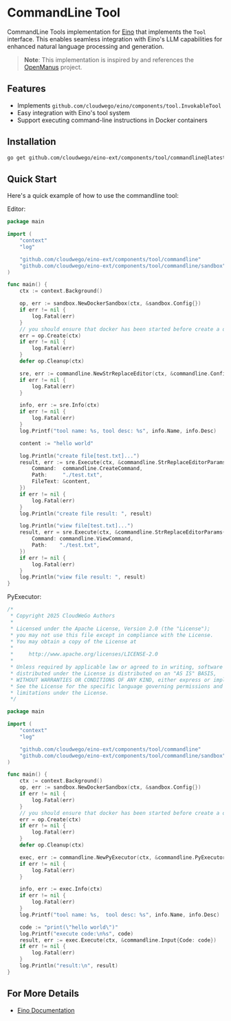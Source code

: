 # CommandLine Tool

CommandLine Tools implementation for [Eino](https://github.com/cloudwego/eino) that implements the `Tool` interface. This enables seamless integration with Eino's LLM capabilities for enhanced natural language processing and generation.
> **Note**: This implementation is inspired by and references the [OpenManus](https://github.com/mannaandpoem/OpenManus) project.

## Features

- Implements `github.com/cloudwego/eino/components/tool.InvokableTool`
- Easy integration with Eino's tool system
- Support executing command-line instructions in Docker containers

## Installation

```bash
go get github.com/cloudwego/eino-ext/components/tool/commandline@latest
```

## Quick Start

Here's a quick example of how to use the commandline tool:

Editor:
```go
package main

import (
	"context"
	"log"

	"github.com/cloudwego/eino-ext/components/tool/commandline"
	"github.com/cloudwego/eino-ext/components/tool/commandline/sandbox"
)

func main() {
	ctx := context.Background()

	op, err := sandbox.NewDockerSandbox(ctx, &sandbox.Config{})
	if err != nil {
		log.Fatal(err)
	}
	// you should ensure that docker has been started before create a docker container
	err = op.Create(ctx)
	if err != nil {
		log.Fatal(err)
	}
	defer op.Cleanup(ctx)

	sre, err := commandline.NewStrReplaceEditor(ctx, &commandline.Config{Operator: op})
	if err != nil {
		log.Fatal(err)
	}

	info, err := sre.Info(ctx)
	if err != nil {
		log.Fatal(err)
	}
	log.Printf("tool name: %s, tool desc: %s", info.Name, info.Desc)

	content := "hello world"

	log.Println("create file[test.txt]...")
	result, err := sre.Execute(ctx, &commandline.StrReplaceEditorParams{
		Command:  commandline.CreateCommand,
		Path:     "./test.txt",
		FileText: &content,
	})
	if err != nil {
		log.Fatal(err)
	}
	log.Println("create file result: ", result)

	log.Println("view file[test.txt]...")
	result, err = sre.Execute(ctx, &commandline.StrReplaceEditorParams{
		Command: commandline.ViewCommand,
		Path:    "./test.txt",
	})
	if err != nil {
		log.Fatal(err)
	}
	log.Println("view file result: ", result)
}
```
PyExecutor:
```go
/*
 * Copyright 2025 CloudWeGo Authors
 *
 * Licensed under the Apache License, Version 2.0 (the "License");
 * you may not use this file except in compliance with the License.
 * You may obtain a copy of the License at
 *
 *     http://www.apache.org/licenses/LICENSE-2.0
 *
 * Unless required by applicable law or agreed to in writing, software
 * distributed under the License is distributed on an "AS IS" BASIS,
 * WITHOUT WARRANTIES OR CONDITIONS OF ANY KIND, either express or implied.
 * See the License for the specific language governing permissions and
 * limitations under the License.
 */

package main

import (
	"context"
	"log"

	"github.com/cloudwego/eino-ext/components/tool/commandline"
	"github.com/cloudwego/eino-ext/components/tool/commandline/sandbox"
)

func main() {
	ctx := context.Background()
	op, err := sandbox.NewDockerSandbox(ctx, &sandbox.Config{})
	if err != nil {
		log.Fatal(err)
	}
	// you should ensure that docker has been started before create a docker container
	err = op.Create(ctx)
	if err != nil {
		log.Fatal(err)
	}
	defer op.Cleanup(ctx)

	exec, err := commandline.NewPyExecutor(ctx, &commandline.PyExecutorConfig{Operator: op}) // use python3 by default
	if err != nil {
		log.Fatal(err)
	}

	info, err := exec.Info(ctx)
	if err != nil {
		log.Fatal(err)
	}
	log.Printf("tool name: %s,  tool desc: %s", info.Name, info.Desc)

	code := "print(\"hello world\")"
	log.Printf("execute code:\n%s", code)
	result, err := exec.Execute(ctx, &commandline.Input{Code: code})
	if err != nil {
		log.Fatal(err)
	}
	log.Println("result:\n", result)
}
```


## For More Details

- [Eino Documentation](https://github.com/cloudwego/eino)